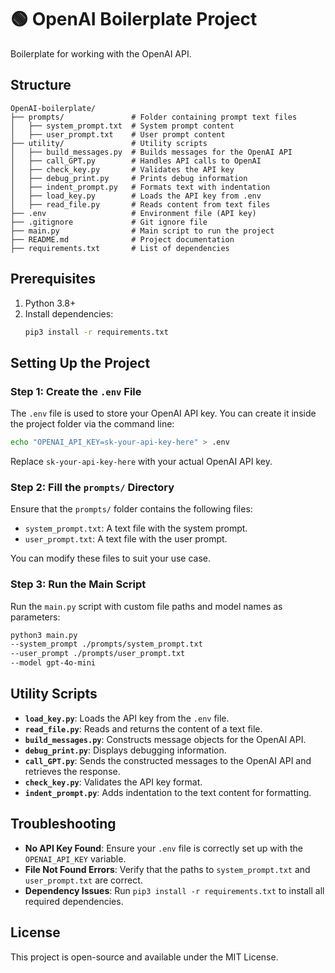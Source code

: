 # 🟢 OpenAI Boilerplate Project

Boilerplate for working with the OpenAI API.

## Structure

```
OpenAI-boilerplate/
├── prompts/               # Folder containing prompt text files
│   ├── system_prompt.txt  # System prompt content
│   ├── user_prompt.txt    # User prompt content
├── utility/               # Utility scripts
│   ├── build_messages.py  # Builds messages for the OpenAI API
│   ├── call_GPT.py        # Handles API calls to OpenAI
│   ├── check_key.py       # Validates the API key
│   ├── debug_print.py     # Prints debug information
│   ├── indent_prompt.py   # Formats text with indentation
│   ├── load_key.py        # Loads the API key from .env
│   ├── read_file.py       # Reads content from text files
├── .env                   # Environment file (API key)
├── .gitignore             # Git ignore file
├── main.py                # Main script to run the project
├── README.md              # Project documentation
├── requirements.txt       # List of dependencies
```

## Prerequisites
1. Python 3.8+
2. Install dependencies:
   ```bash
   pip3 install -r requirements.txt
   ```

## Setting Up the Project

### Step 1: Create the `.env` File
The `.env` file is used to store your OpenAI API key. You can create it inside the project folder via the command line:

```bash
echo "OPENAI_API_KEY=sk-your-api-key-here" > .env
```
Replace `sk-your-api-key-here` with your actual OpenAI API key.

### Step 2: Fill the `prompts/` Directory
Ensure that the `prompts/` folder contains the following files:
- `system_prompt.txt`: A text file with the system prompt.
- `user_prompt.txt`: A text file with the user prompt.

You can modify these files to suit your use case.

### Step 3: Run the Main Script
Run the `main.py` script with custom file paths and model names as parameters:

```bash
python3 main.py
--system_prompt ./prompts/system_prompt.txt
--user_prompt ./prompts/user_prompt.txt
--model gpt-4o-mini
```

## Utility Scripts
- **`load_key.py`**: Loads the API key from the `.env` file.
- **`read_file.py`**: Reads and returns the content of a text file.
- **`build_messages.py`**: Constructs message objects for the OpenAI API.
- **`debug_print.py`**: Displays debugging information.
- **`call_GPT.py`**: Sends the constructed messages to the OpenAI API and retrieves the response.
- **`check_key.py`**: Validates the API key format.
- **`indent_prompt.py`**: Adds indentation to the text content for formatting.

## Troubleshooting
- **No API Key Found**: Ensure your `.env` file is correctly set up with the `OPENAI_API_KEY` variable.
- **File Not Found Errors**: Verify that the paths to `system_prompt.txt` and `user_prompt.txt` are correct.
- **Dependency Issues**: Run `pip3 install -r requirements.txt` to install all required dependencies.

## License
This project is open-source and available under the MIT License.

